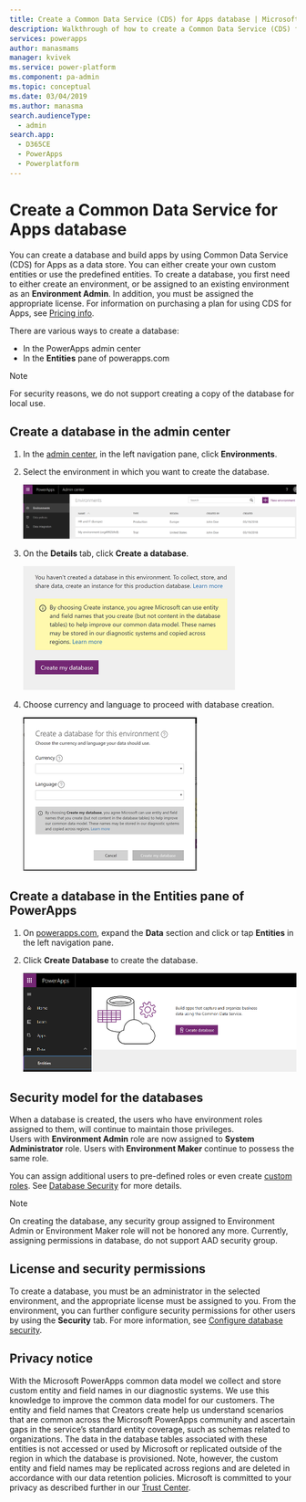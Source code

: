 ```yaml
---
title: Create a Common Data Service (CDS) for Apps database | Microsoft Docs
description: Walkthrough of how to create a Common Data Service (CDS) for Apps database.
services: powerapps
author: manasmams
manager: kvivek
ms.service: power-platform
ms.component: pa-admin
ms.topic: conceptual
ms.date: 03/04/2019
ms.author: manasma
search.audienceType: 
  - admin
search.app: 
  - D365CE
  - PowerApps
  - Powerplatform
---
```

# Create a Common Data Service for Apps database
You can create a database and build apps by using Common Data Service (CDS) for Apps as a data store. You can either create your own custom entities or use the predefined entities. To create a database, you first need to either create an environment, or be assigned to an existing environment as an **Environment Admin**. In addition, you must be assigned the appropriate license. For information on purchasing a plan for using CDS for Apps, see [Pricing info](pricing-billing-skus.md).

There are various ways to create a database:

- In the PowerApps admin center
- In the **Entities** pane of powerapps.com

> [!NOTE]
> For security reasons, we do not support creating a copy of the database for local use.

## Create a database in the admin center
1. In the [admin center](https://admin.powerapps.com), in the left navigation pane, click **Environments**.
    
2. Select the environment in which you want to create the database.
    
    ![](./media/create-database/environment-list-new.png)

3. On the **Details** tab, click **Create a database**. 
    
    ![](./media/create-database/Create-DB-From-Details.png)

4. Choose currency and language to proceed with database creation. 
    
    ![](./media/create-database/DB-Choose-options.png)

## Create a database in the Entities pane of PowerApps
1. On [powerapps.com](https://web.powerapps.com/?utm_source=padocs&utm_medium=linkinadoc&utm_campaign=referralsfromdoc), expand the **Data** section and click or tap **Entities** in the left navigation pane.

2. Click **Create Database** to create the database.

    ![](./media/create-database/Create-DB-From-Entities.png)

## Security model for the databases
When a database is created, the users who have environment roles assigned to them, will continue to maintain those privileges.  
    Users with **Environment Admin** role are now assigned to **System Administrator** role. 
    Users with **Environment Maker** continue to possess the same role.

You can assign additional users to pre-defined roles or even create [custom roles][1]. See [Database Security](database-security.md) for more details.

> [!NOTE]
> On creating the database, any security group assigned to Environment Admin or Environment Maker role will not be honored any more. Currently, assigning permissions in database, do not support AAD security group.


## License and security permissions
To create a database, you must be an administrator in the selected environment, and the appropriate license must be assigned to you. From the environment, you can further configure security permissions for other users by using the **Security** tab. For more information, see [Configure database security](database-security.md).

## Privacy notice
With the Microsoft PowerApps common data model we collect and store custom entity and field names in our diagnostic systems.  We use this knowledge to improve the common data model for our customers. The entity and field names that Creators create help us understand scenarios that are common across the Microsoft PowerApps community and ascertain gaps in the service’s standard entity coverage, such as schemas related to organizations. The data in the database tables associated with these entities is not accessed or used by Microsoft or replicated outside of the region in which the database is provisioned. Note, however, the custom entity and field names may be replicated across regions and are deleted in accordance with our data retention policies. Microsoft is committed to your privacy as described further in our [Trust Center](https://www.microsoft.com/trustcenter/Privacy/default.aspx).


<!--Reference links in article-->
[1]: https://technet.microsoft.com/library/dn531130.aspx
